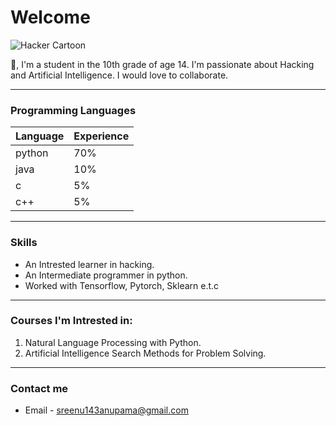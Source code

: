 # Welcome

![Hacker Cartoon](https://i.ibb.co/9pvJkrR/pure-white-background-85a2a7fd.jpg)

👋, I'm a student in the 10th grade of age 14. I'm passionate about Hacking and Artificial Intelligence. I would love to collaborate. 

___

### Programming Languages
| Language   | Experience |
| --------   | ---------- |
| python     | 70%        |
| java       | 10%        |
| c          | 5%         |
| c++        | 5%         |

___

### Skills
* An Intrested learner in hacking.
* An Intermediate programmer in python.
* Worked with Tensorflow, Pytorch, Sklearn e.t.c

___

### Courses I'm  Intrested in:
1. Natural Language Processing with Python.
1. Artificial Intelligence Search Methods for Problem Solving.

___

### Contact me
* Email - sreenu143anupama@gmail.com
